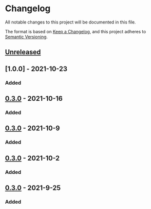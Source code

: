 # Changelog

All notable changes to this project will be documented in this file.

The format is based on [Keep a Changelog](https://keepachangelog.com/en/1.0.0/),
and this project adheres to [Semantic Versioning](https://semver.org/spec/v2.0.0.html).

## [Unreleased]

## [1.0.0] - 2021-10-23
### Added

## [0.3.0] - 2021-10-16
### Added

## [0.3.0] - 2021-10-9
### Added

## [0.3.0] - 2021-10-2
### Added

## [0.3.0] - 2021-9-25
### Added

[Unreleased]: link
[0.3.0]: link
